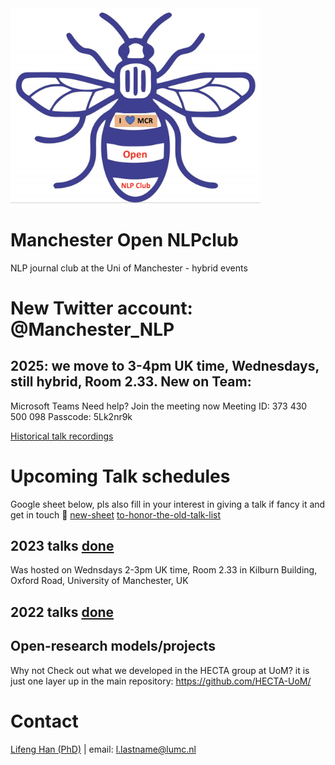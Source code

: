 
<img src="https://github.com/HECTA-UoM/NLPclub/blob/main/Mcr_NLPclub_logo.png" width="400">


# Manchester Open NLPclub
NLP journal club at the Uni of Manchester - hybrid events

# New Twitter account: @Manchester_NLP 

## 2025: we move to 3-4pm UK time, Wednesdays, still hybrid, Room 2.33. New on Team:

Microsoft Teams Need help?
Join the meeting now
Meeting ID: 373 430 500 098
Passcode: 5Lk2nr9k

[Historical talk recordings](https://drive.google.com/drive/folders/1e2cFTPXtCjDFGok-nSgbNEwgqaPAFsSB?usp=sharing)


# Upcoming Talk schedules 
Google sheet below, pls also fill in your interest in giving a talk if fancy it and get in touch 🙂 [new-sheet](https://docs.google.com/spreadsheets/d/1HToi3LxUuuH9UPJjckyGLYVebF6amtIWhpZLPblTIaI/edit?gid=0#gid=0)
[to-honor-the-old-talk-list](https://docs.google.com/spreadsheets/d/12XP_srZvXWyUjGvJy5aR-29_SWLyASfgALWsvrwJh5c/edit?usp=sharing)

## 2023 talks [done](https://github.com/HECTA-UoM/NLPclub/blob/main/Talk%20Schedule-%20Wednesdays%202-3pm%20UK%20time%20-%202023%20Talk%20Schedule-.pdf)
Was hosted on Wednsdays 2-3pm UK time, 
Room 2.33 in Kilburn Building, Oxford Road, University of Manchester, UK 

## 2022 talks [done](https://github.com/HECTA-UoM/NLPclub/blob/main/Talk%20Schedule-%20Wednesdays%202-3pm%20UK%20time%20-%202022%20Talk%20schedule.pdf)

## Open-research models/projects
Why not Check out what we developed in the HECTA group at UoM? it is just one layer up in the main repository: https://github.com/HECTA-UoM/

# Contact
[Lifeng Han (PhD)](https://scholar.google.com/citations?hl=en&user=_vf3E2QAAAAJ&view_op=list_works&sortby=pubdate) | email: l.lastname@lumc.nl
